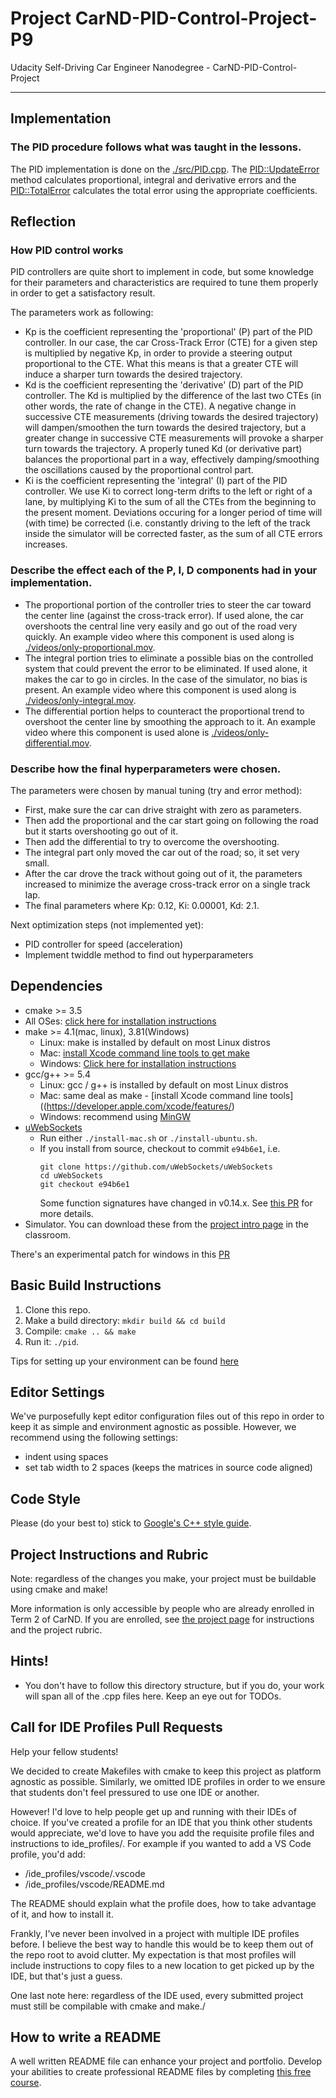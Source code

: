 # Project CarND-PID-Control-Project-P9 
Udacity Self-Driving Car Engineer Nanodegree - CarND-PID-Control-Project

---

## Implementation

### The PID procedure follows what was taught in the lessons.

The PID implementation is done on the [./src/PID.cpp](./src/PID.cpp). The [PID::UpdateError](./src/PID.cpp#L33) method calculates proportional, integral and derivative errors and the [PID::TotalError](./src/PID.cpp#L49) calculates the total error using the appropriate coefficients.

## Reflection

### How PID control works

PID controllers are quite short to implement in code, but some knowledge for their parameters and characteristics are required to tune them properly in order to get a satisfactory result.

The parameters work as following:

- Kp is the coefficient representing the 'proportional' (P) part of the PID controller. In our case, the car Cross-Track Error (CTE) for a given step is multiplied by negative Kp, in order to provide a steering output proportional to the CTE. What this means is that a greater CTE will induce a sharper turn towards the desired trajectory.
- Kd is the coefficient representing the 'derivative' (D) part of the PID controller. The Kd is multiplied by the difference of the last two CTEs (in other words, the rate of change in the CTE). A negative change in successive CTE measurements (driving towards the desired trajectory) will dampen/smoothen the turn towards the desired trajectory, but a greater change in successive CTE measurements will provoke a sharper turn towards the trajectory. A properly tuned Kd (or derivative part) balances the proportional part in a way, effectively damping/smoothing the oscillations caused by the proportional control part.
- Ki is the coefficient representing the 'integral' (I) part of the PID controller. We use Ki to correct long-term drifts to the left or right of a lane, by multiplying Ki to the sum of all the CTEs from the beginning to the present moment. Deviations occuring for a longer period of time will (with time) be corrected (i.e. constantly driving to the left of the track inside the simulator will be corrected faster, as the sum of all CTE errors increases.


### Describe the effect each of the P, I, D components had in your implementation.

- The proportional portion of the controller tries to steer the car toward the center line (against the cross-track error). If used alone, the car overshoots the central line very easily and go out of the road very quickly. An example video where this component is used along is [./videos/only-proportional.mov](./videos/only-proportional.mov).
- The integral portion tries to eliminate a possible bias on the controlled system that could prevent the error to be eliminated. If used alone, it makes the car to go in circles. In the case of the simulator, no bias is present. An example video where this component is used along is [./videos/only-integral.mov](./videos/only-integral.mov).
- The differential portion helps to counteract the proportional trend to overshoot the center line by smoothing the approach to it. An example video where this component is used alone is [./videos/only-differential.mov](./videos/only-differential.mov).

### Describe how the final hyperparameters were chosen.

The parameters were chosen by manual tuning (try and error method): 
- First, make sure the car can drive straight with zero as parameters. 
- Then add the proportional and the car start going on following the road but it starts overshooting go out of it. 
- Then add the differential to try to overcome the overshooting. 
- The integral part only moved the car out of the road; so, it set very small. 
- After the car drove the track without going out of it, the parameters increased to minimize the average cross-track error on a single track lap. 
- The final parameters where Kp: 0.12, Ki: 0.00001, Kd: 2.1.

Next optimization steps (not implemented yet):
- PID controller for speed (acceleration)
- Implement twiddle method to find out hyperparameters

## Dependencies

* cmake >= 3.5
 * All OSes: [click here for installation instructions](https://cmake.org/install/)
* make >= 4.1(mac, linux), 3.81(Windows)
  * Linux: make is installed by default on most Linux distros
  * Mac: [install Xcode command line tools to get make](https://developer.apple.com/xcode/features/)
  * Windows: [Click here for installation instructions](http://gnuwin32.sourceforge.net/packages/make.htm)
* gcc/g++ >= 5.4
  * Linux: gcc / g++ is installed by default on most Linux distros
  * Mac: same deal as make - [install Xcode command line tools]((https://developer.apple.com/xcode/features/)
  * Windows: recommend using [MinGW](http://www.mingw.org/)
* [uWebSockets](https://github.com/uWebSockets/uWebSockets)
  * Run either `./install-mac.sh` or `./install-ubuntu.sh`.
  * If you install from source, checkout to commit `e94b6e1`, i.e.
    ```
    git clone https://github.com/uWebSockets/uWebSockets 
    cd uWebSockets
    git checkout e94b6e1
    ```
    Some function signatures have changed in v0.14.x. See [this PR](https://github.com/udacity/CarND-MPC-Project/pull/3) for more details.
* Simulator. You can download these from the [project intro page](https://github.com/udacity/self-driving-car-sim/releases) in the classroom.

There's an experimental patch for windows in this [PR](https://github.com/udacity/CarND-PID-Control-Project/pull/3)

## Basic Build Instructions

1. Clone this repo.
2. Make a build directory: `mkdir build && cd build`
3. Compile: `cmake .. && make`
4. Run it: `./pid`. 

Tips for setting up your environment can be found [here](https://classroom.udacity.com/nanodegrees/nd013/parts/40f38239-66b6-46ec-ae68-03afd8a601c8/modules/0949fca6-b379-42af-a919-ee50aa304e6a/lessons/f758c44c-5e40-4e01-93b5-1a82aa4e044f/concepts/23d376c7-0195-4276-bdf0-e02f1f3c665d)

## Editor Settings

We've purposefully kept editor configuration files out of this repo in order to
keep it as simple and environment agnostic as possible. However, we recommend
using the following settings:

* indent using spaces
* set tab width to 2 spaces (keeps the matrices in source code aligned)

## Code Style

Please (do your best to) stick to [Google's C++ style guide](https://google.github.io/styleguide/cppguide.html).

## Project Instructions and Rubric

Note: regardless of the changes you make, your project must be buildable using
cmake and make!

More information is only accessible by people who are already enrolled in Term 2
of CarND. If you are enrolled, see [the project page](https://classroom.udacity.com/nanodegrees/nd013/parts/40f38239-66b6-46ec-ae68-03afd8a601c8/modules/f1820894-8322-4bb3-81aa-b26b3c6dcbaf/lessons/e8235395-22dd-4b87-88e0-d108c5e5bbf4/concepts/6a4d8d42-6a04-4aa6-b284-1697c0fd6562)
for instructions and the project rubric.

## Hints!

* You don't have to follow this directory structure, but if you do, your work
  will span all of the .cpp files here. Keep an eye out for TODOs.

## Call for IDE Profiles Pull Requests

Help your fellow students!

We decided to create Makefiles with cmake to keep this project as platform
agnostic as possible. Similarly, we omitted IDE profiles in order to we ensure
that students don't feel pressured to use one IDE or another.

However! I'd love to help people get up and running with their IDEs of choice.
If you've created a profile for an IDE that you think other students would
appreciate, we'd love to have you add the requisite profile files and
instructions to ide_profiles/. For example if you wanted to add a VS Code
profile, you'd add:

* /ide_profiles/vscode/.vscode
* /ide_profiles/vscode/README.md

The README should explain what the profile does, how to take advantage of it,
and how to install it.

Frankly, I've never been involved in a project with multiple IDE profiles
before. I believe the best way to handle this would be to keep them out of the
repo root to avoid clutter. My expectation is that most profiles will include
instructions to copy files to a new location to get picked up by the IDE, but
that's just a guess.

One last note here: regardless of the IDE used, every submitted project must
still be compilable with cmake and make./

## How to write a README
A well written README file can enhance your project and portfolio.  Develop your abilities to create professional README files by completing [this free course](https://www.udacity.com/course/writing-readmes--ud777).


